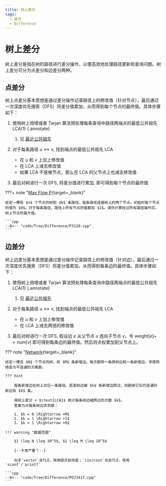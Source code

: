 ```yaml
---
title: 树上差分
tags:
  - 差分
  - Difference
---
```


# 树上差分

树上差分是指在树的路径进行差分操作，以便高效地处理路径更新和查询问题。树上差分可分为点差分和边差分两种。

## 点差分

树上点差分基本思想是通过差分操作记录路径上的修改值（针对节点），最后通过一次深度优先搜索（$\text{DFS}$）将差分值累加，从而得到每个节点的最终值。具体步骤如下：

1. 使用树上倍增或者 $\text{Tarjan}$ 算法预处理每条查询中路径两端点的最低公共祖先$\text{LCA}$(1)
    {.annotate}

    1. 见 [最近公共祖先](./LCA.md)

2. 对于每条路径 $u \longleftrightarrow v$, 找到端点的最低公共祖先 $\text{LCA}$
      - 在 $u$ 和 $v$ 上加上修改值
      - 在 $\text{LCA}$ 上减去修改值
      - 如果 $\text{LCA}$ 不是根节点，那么在 $\text{LCA}$ 的父节点上也减去修改值
3. 最后对树进行一次 $\text{DFS}$, 将差分值进行累加, 即可得到每个节点的最终值


???+ note "[Max Flow P](https://www.luogu.com.cn/problem/P3128){target=_blank}"

    给定一棵有 $n$ 个节点的树和 $k$ 条路径，每条路径连接树上的两个节点。初始时每个节点的值为 $0$。对于每条路径，路径上所有节点的值都加 $1$。请你计算经过所有路径操作后，树上节点的最大值。

    ```cpp
    --8<-- "code/Tree/Difference/P3128.cpp"
    ```

## 边差分

树上边差分基本思想是通过差分操作记录路径上的修改值（针对边），最后通过一次深度优先搜索（$\text{DFS}$）将差分值累加，从而得到每条边的最终值。具体步骤如下：

1. 使用树上倍增或者 $\text{Tarjan}$ 算法预处理每条查询中路径两端点的最低公共祖先$\text{LCA}$(1)
    {.annotate}

    1. 见 [最近公共祖先](./LCA.md)

2. 对于每条路径 $u \longleftrightarrow v$, 找到端点的最低公共祖先 $\text{LCA}$
      - 在 $u$ 和 $v$ 上加上修改值
      - 在 $\text{LCA}$ 上减去两倍的修改值
3. 最后对树进行一次 $\text{DFS}$, 假设边 $e$ 从父节点 $u$ 连向子节点 $v$，令 $\text{weight}[e] += \text{num}[v]$ 即可得到每条边的最终值。然后将点权累加到父节点上。

??? note "[Network](http://poj.org/problem?id=3417){target=_blank}"

    给定一棵含 $N$ 个节点的树，和 $M$ 条新增边。每次删除一条原树边和一条新增边，求使网络变为不连通的方案数。

    ??? hint

        每条新增边在树上对应一条路径。若某树边被 $k$ 条新增边跨过，则删掉它后仍连通的新边有 $k$ 条。

        用树上差分 + $\text{LCA}$ 统计每条树边被跨过的次数 $k$，
        答案为对每条树边求贡献：

        1. $k = 0 \Rightarrow +M$
        2. $k = 1 \Rightarrow +1$
        3. $k > 1 \Rightarrow +0$

    !!! warning "数据范围"

        $1 \leq N \leq 10^5$, $1 \leq M \leq 10^5$

        {--卡常严重？--}

        似乎`vector`会TLE，改用链式前向星；`cin/cout`也会TLE，改用`scanf`/`printf`

    ```cpp
    --8<-- "code/Tree/Difference/POJ3417.cpp"
    ```